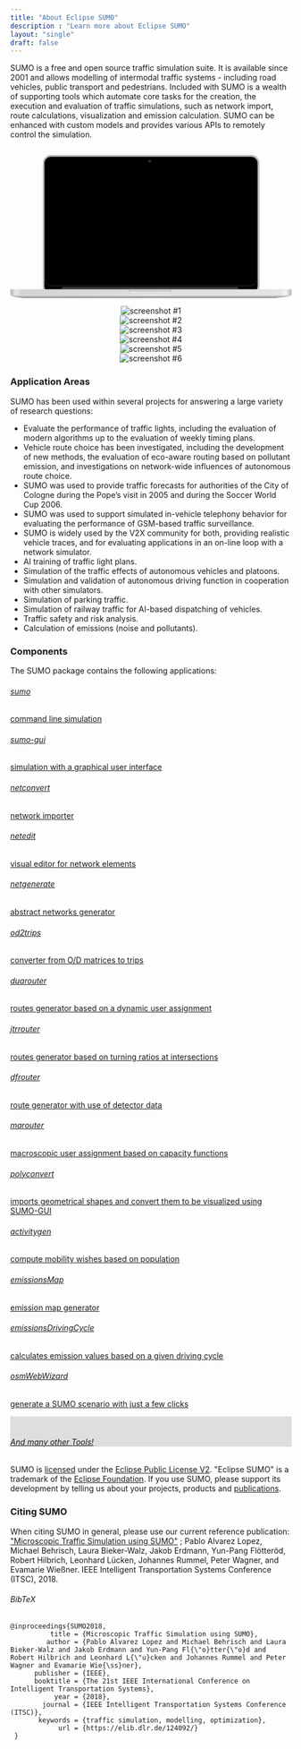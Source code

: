 ```yaml
---
title: "About Eclipse SUMO"
description : "Learn more about Eclipse SUMO"
layout: "single"
draft: false
---
```


SUMO is a free and open source traffic simulation suite. It is available since 2001 and allows modelling of intermodal traffic systems - including road vehicles, public transport and pedestrians. Included with SUMO is a wealth of supporting tools which automate core tasks for the creation, the execution and evaluation of traffic simulations, such as network import, route calculations, visualization and emission calculation. SUMO can be enhanced with custom models and provides various APIs to remotely control the simulation.

<!-- Computer vector-image and screenshots -->
<center><div class="col-sm-8 device-laptop">
<svg class="computer-container" viewBox="0 0 707.42 398.84"><defs id="defs66"><linearGradient id="q" x1="359.08" x2="359.08" y1="465.67" y2="472.52" gradientTransform="matrix(.99992 0 0 .86395 1.2423 49.596)" gradientUnits="userSpaceOnUse"><stop stop-opacity=".70085" offset="0" id="stop2"/><stop stop-color="#4b5151" stop-opacity="0" offset="1" id="stop4"/></linearGradient><linearGradient id="p"><stop stop-color="#b3b3b3" offset="0" id="stop7"/><stop stop-color="#e9e9e9" offset=".02" id="stop9"/><stop stop-color="#d4d4d7" offset=".04" id="stop11"/><stop stop-color="#e4e4e6" offset=".96" id="stop13"/><stop stop-color="#f4f4f4" offset=".98" id="stop15"/><stop stop-color="#b3b3b3" offset="1" id="stop17"/></linearGradient><linearGradient id="o"><stop stop-color="#fff" offset="0" id="stop20"/><stop stop-color="#fff" stop-opacity=".8547" offset="1" id="stop22"/></linearGradient><radialGradient id="ab" cx="368.78" cy="101.43" r="3.4688" gradientTransform="matrix(1.2563,0,0,1.193485,-112.702,-103.27702)" gradientUnits="userSpaceOnUse" xlink:href="#o"/><linearGradient id="r" x1="19.123" x2="724.58" y1="438.17" y2="438.17" gradientTransform="matrix(1.0024,0,0,0.73748,-19.2353,49.311)" gradientUnits="userSpaceOnUse" xlink:href="#p"/><linearGradient id="s" x1="423.08" x2="468.94" y1="35.017" y2="414.62" gradientTransform="matrix(1.0295,0,0,1.0095,-29.15,-87.1725)" gradientUnits="userSpaceOnUse"><stop stop-color="#91404b" offset="0" id="stop27"/><stop stop-color="#a3466f" offset=".40632" id="stop29"/><stop stop-color="#915378" offset=".69016" id="stop31"/><stop stop-color="#7d4984" offset="1" id="stop33"/></linearGradient><linearGradient id="t" x1="359.08" x2="359.08" y1="465.67" y2="472.52" gradientTransform="matrix(0.99992,0,0,0.86395,-16.8997,-34.053)" gradientUnits="userSpaceOnUse"><stop stop-color="#c6c6c6" offset="0" id="stop36"/><stop stop-color="#f2f2f2" offset="1" id="stop38"/></linearGradient><linearGradient id="u" x1="334.45" x2="334.45" y1="470.3" y2="485.04" gradientTransform="matrix(1.0083,0,0,0.76407,-21.24,20.861)" gradientUnits="userSpaceOnUse"><stop stop-color="#d1d4d6" offset="0" id="stop41"/><stop stop-color="#a1a5a6" offset=".5" id="stop43"/><stop offset="1" id="stop45"/></linearGradient><linearGradient id="v" x1="310.54" x2="317.67" y1="467.8" y2="467.14" gradientTransform="matrix(-1.0006,0,0,0.84879,718.068,-26.836)" gradientUnits="userSpaceOnUse" xlink:href="#q"/><linearGradient id="w" x1="310.54" x2="317.67" y1="467.8" y2="467.14" gradientTransform="matrix(0.99992,0,0,0.86395,-16.8276,-34.066)" gradientUnits="userSpaceOnUse" xlink:href="#q"/><linearGradient id="x" x1="18.2" x2="725.5" y1="455.96" y2="455.96" gradientTransform="matrix(0.99957,0,0,1,-18.191558,-83.51254)" gradientUnits="userSpaceOnUse" xlink:href="#p"/><linearGradient id="y" x1="18.142" x2="725.14" y1="464.07" y2="464.07" gradientTransform="matrix(1,0,0,2.3955,-18.142,-731.839)" gradientUnits="userSpaceOnUse"><stop stop-color="#cfcfcf" stop-opacity="0" offset="0" id="stop51"/><stop stop-color="#fff" stop-opacity=".84615" offset=".5" id="stop53"/><stop stop-color="#cfcfcf" stop-opacity="0" offset="1" id="stop55"/></linearGradient><linearGradient id="z" x1="350.38" x2="350.38" y1="439.86" y2="450.9" gradientTransform="matrix(1.4772,0,0,0.89908,-204.002,-39.26)" gradientUnits="userSpaceOnUse"><stop offset="0" id="stop58"/><stop stop-color="#4e4e4e" offset=".5" id="stop60"/><stop stop-color="#212121" offset="1" id="stop62"/></linearGradient><linearGradient id="aa" x1="525.28" x2="656.6" y1="97.768" y2="423.04" gradientTransform="matrix(1.3271,0,0,1.0058,-232.552,-81.4975)" gradientUnits="userSpaceOnUse" xlink:href="#o"/></defs><g id="g150" transform="matrix(1.0000038,0,0,0.92444944,0.20664141,20.152395)"><rect x="82.888" y="1.000002" width="542.42999" height="377.98999" rx="19.999001" ry="20.788" id="rect68" style="fill:#d0d0d2;stroke:#b3b7b7;stroke-width:2;stroke-linecap:round;stroke-linejoin:bevel"/><rect x="85.768005" y="4.6169987" width="535.76001" height="368.17001" rx="17" ry="17" id="rect70" style="stroke:#000000;stroke-width:1.00880003;stroke-linecap:round;stroke-linejoin:bevel"/><path d="m 354.95567,16.930536 a 4.359361,4.1414432 0 1 1 -8.71872,0 4.359361,4.1414432 0 1 1 8.71872,0 z" id="path76" style="opacity:0.16418002;fill:url(#ab);stroke-width:1.25629997" inkscape:connector-curvature="0"/><rect x="0.40200064" y="364.47101" width="706.20001" height="15.965" id="rect78" style="fill:url(#r);stroke:url(#x);stroke-width:0.80483001;stroke-linecap:round;stroke-linejoin:bevel"/><path d="m 297.028,364.011 v 1.5366 c 0,4.788 4.46,8.6421 10,8.6421 h 86.93 c 5.54,0 10,-3.8541 10,-8.6421 v -1.5366 z" id="path80" style="opacity:0.87064999;fill:url(#t)" inkscape:connector-curvature="0"/><rect x="1.9836426e-07" y="378.841" width="707" height="2" id="rect82" style="fill:url(#y)"/><path d="m 403.938,364.241 v 1.5096 c 0,4.7039 -4.4629,8.4904 -10.007,8.4904 h -86.987 c -5.5436,0 -10.007,-3.7865 -10.007,-8.4904 v -1.5096 h 107 z" id="path84" style="opacity:0.87064999;fill:url(#v)" inkscape:connector-curvature="0"/><path d="m 297.098,364.001 v 1.5366 c 0,4.788 4.46,8.6421 10,8.6421 h 86.93 c 5.54,0 10,-3.8541 10,-8.6421 v -1.5366 z" id="path86" style="opacity:0.87064999;fill:url(#w)" inkscape:connector-curvature="0"/><path d="m 0.4,380.821 c 6.2184,4.8804 30.22,6.9503 39.6,7 216.02,0.0348 620,0 620,0 7.65,9.4e-4 43.32,-3.2917 46.6,-7 z" id="path88" style="fill:url(#u)" inkscape:connector-curvature="0"/><rect x="86.828003" y="5.1540012" width="533.56" height="349.35001" rx="16.93" ry="16.131001" id="rect90" style="opacity:0.27917002;fill:none;stroke:#ffffff;stroke-linecap:round;stroke-linejoin:bevel"/><rect x="129.748" y="356.211" width="443.17001" height="7.1926999" id="rect92" style="fill:url(#z)"/></g></svg>

<div id="sumoScreenshots" class="carousel computer-screenshot" data-ride="carousel">
  <div class="carousel-inner">
    <div class="carousel-item active">
      <img src="../images/screenshots/screenshot_a.png" alt="screenshot #1">
    </div>
    <div class="carousel-item">
      <img src="../images/screenshots/screenshot_b.png" alt="screenshot #2">
    </div>
    <div class="carousel-item">
      <img src="../images/screenshots/screenshot_c.png" alt="screenshot #3">
    </div>
    <div class="carousel-item">
      <img src="../images/screenshots/screenshot_d.png" alt="screenshot #4">
    </div>
    <div class="carousel-item">
      <img src="../images/screenshots/screenshot_e.png" alt="screenshot #5">
    </div>
    <div class="carousel-item">
      <img src="../images/screenshots/screenshot_f.png" alt="screenshot #6">
    </div>
  </div>
  <a class="carousel-control-prev" href="#sumoScreenshots" aria-label="previous image" data-slide="prev">
    <span class="carousel-control-prev-icon"></span>
  </a>
  <a class="carousel-control-next" href="#sumoScreenshots" aria-label="next image" data-slide="next">
    <span class="carousel-control-next-icon"></span>
  </a>
</div>

</div></center>

### Application Areas

SUMO has been used within several projects for answering a large variety of research questions:

- Evaluate the performance of traffic lights, including the evaluation of modern algorithms up to the evaluation of weekly timing plans.
- Vehicle route choice has been investigated, including the development of new methods, the evaluation of eco-aware routing based on pollutant emission, and investigations on network-wide influences of autonomous route choice.
- SUMO was used to provide traffic forecasts for authorities of the City of Cologne during the Pope’s visit in 2005 and during the Soccer World Cup 2006.
- SUMO was used to support simulated in-vehicle telephony behavior for evaluating the performance of GSM-based traffic surveillance.
- SUMO is widely used by the V2X community for both, providing realistic vehicle traces, and for evaluating applications in an on-line loop with a network simulator.
- AI training of traffic light plans.
- Simulation of the traffic effects of autonomous vehicles and platoons.
- Simulation and validation of autonomous driving function in cooperation with other simulators.
- Simulation of parking traffic.
- Simulation of railway traffic for AI-based dispatching of vehicles.
- Traffic safety and risk analysis.
- Calculation of emissions (noise and pollutants).

### Components

The SUMO package contains the following applications:
    
<div class="row text-center" id="components">
  <div class="col-sm-3">
    <div class="application-box"><a href="https://sumo.dlr.de/docs/sumo.html">
      <h6>sumo</h6><p class="text-muted">command line simulation</p>
    </a></div>
  </div>
  <div class="col-sm-3">
    <div class="application-box"><a href="https://sumo.dlr.de/docs/sumo-gui.html">
      <h6>sumo-gui</h6><p class="text-muted">simulation with a graphical user interface</p>
    </a></div>
  </div>
  <div class="col-sm-3">
    <div class="application-box"><a href="https://sumo.dlr.de/docs/netconvert.html">
      <h6>netconvert</h6><p class="text-muted">network importer</p>
    </a></div>
  </div>
  <div class="col-sm-3">
    <div class="application-box"><a href="https://sumo.dlr.de/docs/netedit.html">
      <h6>netedit</h6><p class="text-muted">visual editor for network elements</p>
    </a></div>
  </div>
</div>

<div class="row text-center">
  <div class="col-sm-3">
    <div class="application-box"><a href="https://sumo.dlr.de/docs/netgenerate.html">
      <h6>netgenerate</h6><p class="text-muted">abstract networks generator</p>
    </a></div>
  </div>
  <div class="col-sm-3">
    <div class="application-box"><a href="https://sumo.dlr.de/docs/od2trips.html">
      <h6>od2trips</h6><p class="text-muted">converter from O/D matrices to trips</p>
    </a></div>
  </div>
  <div class="col-sm-3">
    <div class="application-box"><a href="https://sumo.dlr.de/docs/duarouter.html">
      <h6>duarouter</h6><p class="text-muted">routes generator based on a dynamic user assignment</p>
    </a></div>
  </div>
  <div class="col-sm-3">
    <div class="application-box"><a href="https://sumo.dlr.de/docs/jtrrouter.html">
      <h6>jtrrouter</h6><p class="text-muted">routes generator based on turning ratios at intersections</p>
    </a></div>
  </div>
</div>

<div class="row text-center">
  <div class="col-sm-3">
    <div class="application-box"><a href="https://sumo.dlr.de/docs/dfrouter.html">
      <h6>dfrouter</h6><p class="text-muted">route generator with use of detector data</p>
    </a></div>
  </div>
  <div class="col-sm-3">
    <div class="application-box"><a href="https://sumo.dlr.de/docs/marouter.html">
      <h6>marouter</h6><p class="text-muted">macroscopic user assignment based on capacity functions</p>
    </a></div>
  </div>
  <div class="col-sm-3">
    <div class="application-box"><a href="https://sumo.dlr.de/docs/polyconvert.html">
      <h6>polyconvert</h6><p class="text-muted">imports geometrical shapes and convert them to be visualized using SUMO-GUI</p>
    </a></div>
  </div>
  <div class="col-sm-3">
    <div class="application-box"><a href="https://sumo.dlr.de/docs/activitygen.html">
      <h6>activitygen</h6><p class="text-muted">compute mobility wishes based on population</p>
    </a></div>
  </div>
</div>

<div class="row text-center">
  <div class="col-sm-3">
    <div class="application-box"><a href="https://sumo.dlr.de/docs/Tools/Emissions.html#emissionsmap">
      <h6>emissionsMap</h6><p class="text-muted">emission map generator</p>
    </a></div>
  </div>
  <div class="col-sm-3">
    <div class="application-box"><a href="https://sumo.dlr.de/docs/Tools/Emissions.html#emissionsdrivingcycle">
      <h6>emissionsDrivingCycle</h6><p class="text-muted">calculates emission values based on a given driving cycle</p>
    </a></div>
  </div>
  <div class="col-sm-3">
    <div class="application-box"><a href="https://sumo.dlr.de/docs/Tools/Import/OSM.html#osmwebwizardpy">
      <h6>osmWebWizard</h6><p class="text-muted">generate a SUMO scenario with just a few clicks</p>
    </a></div>
  </div>
  <div class="col-sm-3">
    <div class="application-box" style="background-color:#dedede !important;"><a href="https://sumo.dlr.de/docs/Tools.html">
      <br><h6>And many other Tools!</h6>
    </a></div>
  </div>
</div>

SUMO is [licensed](https://sumo.dlr.de/docs/Libraries_Licenses.html) under the [Eclipse Public License V2](https://www.eclipse.org/legal/epl-v20.html). "Eclipse SUMO" is a trademark of the [Eclipse Foundation](https://eclipse.org). If you use SUMO, please support its development by telling us about your projects, products and [publications](https://sumo.dlr.de/docs/Publications.html).

### Citing SUMO

When citing SUMO in general, please use our current reference publication: ["Microscopic Traffic Simulation using SUMO"](https://ieeexplore.ieee.org/document/8569938) ; Pablo Alvarez Lopez, Michael Behrisch, Laura Bieker-Walz, Jakob Erdmann, Yun-Pang Flötteröd, Robert Hilbrich, Leonhard Lücken, Johannes Rummel, Peter Wagner, and Evamarie Wießner. IEEE Intelligent Transportation Systems Conference (ITSC), 2018.

###### BibTeX
```
@inproceedings{SUMO2018,
          title = {Microscopic Traffic Simulation using SUMO},
         author = {Pablo Alvarez Lopez and Michael Behrisch and Laura Bieker-Walz and Jakob Erdmann and Yun-Pang Fl{\"o}tter{\"o}d and Robert Hilbrich and Leonhard L{\"u}cken and Johannes Rummel and Peter Wagner and Evamarie Wie{\ss}ner},
      publisher = {IEEE},
      booktitle = {The 21st IEEE International Conference on Intelligent Transportation Systems},
           year = {2018},
        journal = {IEEE Intelligent Transportation Systems Conference (ITSC)},
       keywords = {traffic simulation, modelling, optimization},
            url = {https://elib.dlr.de/124092/}
 }
 ```